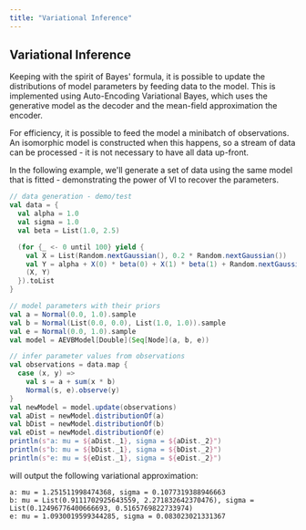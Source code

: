 ```yaml
---
title: "Variational Inference"
---
```

## Variational Inference
Keeping with the spirit of Bayes' formula, it is possible to update the distributions of model parameters by feeding data to the model.  This is implemented using Auto-Encoding Variational Bayes, which uses the generative model as the decoder and the mean-field approximation the encoder.

For efficiency, it is possible to feed the model a minibatch of observations.  An isomorphic model is constructed when this happens, so a stream of data can be processed - it is not necessary to have all data up-front.

In the following example, we'll generate a set of data using the same model that is fitted - demonstrating the power of VI to recover the parameters.
```scala
// data generation - demo/test
val data = {
  val alpha = 1.0
  val sigma = 1.0
  val beta = List(1.0, 2.5)

  (for {_ <- 0 until 100} yield {
    val X = List(Random.nextGaussian(), 0.2 * Random.nextGaussian())
    val Y = alpha + X(0) * beta(0) + X(1) * beta(1) + Random.nextGaussian() * sigma
    (X, Y)
  }).toList
}

// model parameters with their priors
val a = Normal(0.0, 1.0).sample
val b = Normal(List(0.0, 0.0), List(1.0, 1.0)).sample
val e = Normal(0.0, 1.0).sample
val model = AEVBModel[Double](Seq[Node](a, b, e))

// infer parameter values from observations
val observations = data.map {
  case (x, y) =>
    val s = a + sum(x * b)
    Normal(s, e).observe(y)
}
val newModel = model.update(observations)
val aDist = newModel.distributionOf(a)
val bDist = newModel.distributionOf(b)
val eDist = newModel.distributionOf(e)
println(s"a: mu = ${aDist._1}, sigma = ${aDist._2}")
println(s"b: mu = ${bDist._1}, sigma = ${bDist._2}")
println(s"e: mu = ${eDist._1}, sigma = ${eDist._2}")
```
will output the following variational approximation:
```
a: mu = 1.251511998474368, sigma = 0.1077319388946663
b: mu = List(0.9111702925643559, 2.271832642370476), sigma = List(0.12496776400666693, 0.5165769822733974)
e: mu = 1.0930019599344285, sigma = 0.083023021331367
```


